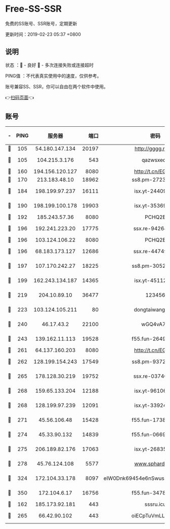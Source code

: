 # Free-SS-SSR

免费的SS账号、SSR账号，定期更新

更新时间：2019-02-23 05:37 +0800

## 说明

状态     ：🙂 - 良好 🙁 - 多次连接失败或连接超时

PING值   ：不代表真实使用中的速度，仅供参考。

账号兼容SS、SSR，你可以自由在两个软件中使用。

👉[扫码页面](https://liesauer.github.io/free-ss-ssr.github.io/)👈

## 账号

|-|PING|服务器|端口|密码|加密方式|区域|
|:----:|:----:|:-----:|-----:|:----:|:----:|:----:|
|🙂|105|54.180.147.134|20197|http://gggg.rocks|chacha20|KR|
|🙂|105|104.215.3.176|543|qazwsxedc|aes-256-gcm|JP|
|🙂|160|194.156.120.127|8080|http://t.cn/EGJIyrl|rc4-md5|RU|
|🙂|170|213.183.48.10|18962|ss8.pm-27236881|rc4-md5|RU|
|🙂|184|198.199.97.237|16111|isx.yt-24409459|aes-256-cfb|US|
|🙂|190|198.199.100.178|19903|isx.yt-35369856|aes-256-cfb|US|
|🙂|192|185.243.57.36|8080|PCHQ2E|rc4-md5|US|
|🙂|196|192.241.223.20|17775|ssx.re-94264903|aes-256-cfb|US|
|🙂|196|103.124.106.22|8080|PCHQ2E|rc4-md5|US|
|🙂|196|68.183.173.127|12686|ssx.re-44749299|aes-256-cfb|US|
|🙂|197|107.170.242.27|18225|ss8.pm-30525832|aes-256-cfb|US|
|🙂|199|162.243.134.187|14365|isx.yt-45112084|aes-256-cfb|US|
|🙂|219|204.10.89.10|36477|123456|aes-256-cfb|US|
|🙂|223|103.124.105.211|80|dongtaiwang.com|aes-256-cfb|US|
|🙂|240|46.17.43.2|22100|wGQ4vA7D|aes-256-gcm|RU|
|🙂|243|139.162.11.113|19528|f55.fun-26491183|aes-256-cfb|SG|
|🙂|261|64.137.160.203|8080|http://t.cn/EGJIyrl|rc4-md5|CA|
|🙂|262|128.199.154.243|17549|ss8.pm-93722543|aes-256-cfb|SG|
|🙂|265|178.128.30.219|19752|ssx.re-03740090|aes-256-cfb|SG|
|🙂|268|159.65.133.204|12188|isx.yt-96106830|aes-256-cfb|SG|
|🙂|268|128.199.97.239|12091|isx.yt-33924211|aes-256-cfb|SG|
|🙂|271|45.56.106.48|15428|f55.fun-17381628|aes-256-cfb|US|
|🙂|274|45.33.90.132|14839|f55.fun-06699506|aes-256-cfb|US|
|🙂|275|206.189.82.176|17063|isx.yt-26835607|aes-256-cfb|SG|
|🙂|278|45.76.124.108|5577|www.sphard.com|aes-256-cfb|AU|
|🙂|324|172.104.33.178|8097|eIW0Dnk69454e6nSwuspv9DmS201tQ0D|aes-256-cfb|SG|
|🙂|350|172.104.6.17|16756|f55.fun-34782964|aes-256-cfb|US|
|🙂|162|185.173.92.181|443|sssru.icu|rc4-md5|RU|
|🙂|265|66.42.90.102|443|oiECpTuVmLLxk4Ts|aes-256-cfb|US|
